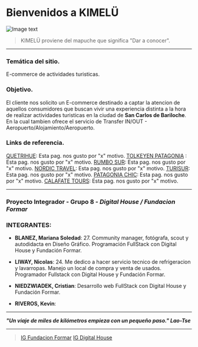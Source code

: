 # Bienvenidos a KIMELÜ
![Image text](https://github.com/CrisNied/Grupo_8_Integrador/blob/master/design/LOGO_LOGO%20VARIANTE1.png)
>KIMELÜ proviene del mapuche que significa "Dar a conocer".
___

### Temática del sitio.
E-commerce de actividades turisticas.

### Objetivo.
El cliente nos solicito un E-commerce destinado a captar la atencion de aquellos consumidores que buscan vivir una experiencia distinta a la hora de realizar actividades turisticas en la ciudad de **San Carlos de Bariloche**. En la cual tambien ofrece el servicio de Transfer IN/OUT - Aeropuerto/Alojamiento/Aeropuerto.

### Links de referencia.

[QUETRIHUE](http://quetrihueviajesyturismo.tur.ar/): Esta pag. nos gusto por "x" motivo.
[TOLKEYEN PATAGONIA](https://tolkeyenpatagonia.com/) : Esta pag. nos gusto por "x" motivo.
[RUMBO SUR](https://www.rumbosur.com.ar/ ): Esta pag. nos gusto por "x" motivo.
[NORDIC TRAVEL](https://www.nordic-travel.com.ar/): Esta pag. nos gusto por "x" motivo.
[TURISUR](https://www.turisur.com.ar/): Esta pag. nos gusto por "x" motivo.
[PATAGONIA CHIC](https://www.patagoniachic.com/): Esta pag. nos gusto por "x" motivo.
[CALAFATE TOURS](https://www.calafate.tours/): Esta pag. nos gusto por "x" motivo.

___
### Proyecto Integrador - Grupo 8 - _Digital House / Fundacion Formar_

### INTEGRANTES:
- **BLANEZ, Mariana Soledad**: 27. Community manager, fotógrafa, scout y autodidacta en Diseño Gráfico. Programación FullStack con Digital House y Fundación Formar.

- **LIWAY, Nicolas**: 24. Me dedico a hacer servicio tecnico de refrigeracion y lavarropas. Manejo un local de compra y venta de usados. Programador Fullstack con Digital House y Fundación Formar.

- **NIEDZWIADEK, Cristian**: Desarrollo web FullStack con Digital House y Fundación Formar.

- **RIVEROS, Kevin**:

___
***"Un viaje de miles de kilómetros empieza con un pequeño paso." Lao-Tse***
___

> [IG Fundacion Formar](https://www.instagram.com/fundacionformar/)
> [IG Digital House](https://www.instagram.com/_digitalhouse/)
